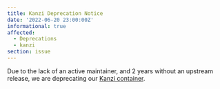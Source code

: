 ```yaml
---
title: Kanzi Deprecation Notice
date: '2022-06-20 23:00:00Z'
informational: true
affected:
  - Deprecations
  - kanzi
section: issue
---
```


Due to the lack of an active maintainer, and 2 years without an upstream release, we are deprecating our [Kanzi container](https://github.com/linuxserver/docker-kanzi).
